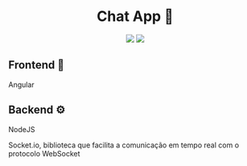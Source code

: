 <h1 align="center">Chat App 📨</h1>
<p align="center"><img src="https://img.shields.io/badge/node.js-6DA55F?style=for-the-badge&logo=node.js&logoColor=white"/>
<img src="https://img.shields.io/badge/angular-%23DD0031.svg?style=for-the-badge&logo=angular&logoColor=white"/></p>


 <h2>Frontend 🎨</h2>
<p>Angular</p>

<h2>Backend ⚙️</h2>
<p>NodeJS</p>
<p>Socket.io, biblioteca que facilita a comunicação em tempo real com o protocolo WebSocket</p>
